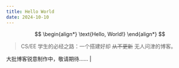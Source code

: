 ```yaml
---
title: Hello World
date: 2024-10-10
---
```

<!-- 测试 letax 启用 -->
$$
\begin{align*}
\text{Hello, World!}
\end{align*}
$$

> CS/EE 学生的必经之路：一个搭建好却 ~~从不更新~~ 无人问津的博客。

大批博客锐意制作中，敬请期待…… | <a class="icon" target="_blank" href="http://github.com/Hou-Xiaoxuan" title="github"><i class="fab fa-github"></i>
